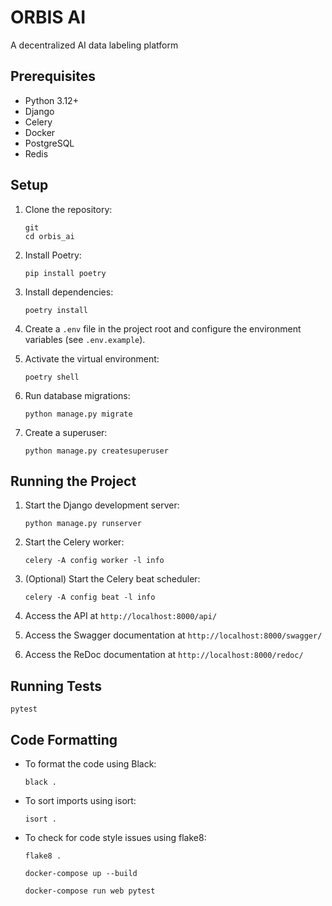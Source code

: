 # ORBIS AI

A decentralized AI data labeling platform 

## Prerequisites

- Python 3.12+
- Django
- Celery
- Docker
- PostgreSQL
- Redis

## Setup

1. Clone the repository:
   ```
   git 
   cd orbis_ai
   ```

2. Install Poetry:
   ```
   pip install poetry
   ```

3. Install dependencies:
   ```
   poetry install
   ```

4. Create a `.env` file in the project root and configure the environment variables (see `.env.example`).

5. Activate the virtual environment:
   ```
   poetry shell
   ```

6. Run database migrations:
   ```
   python manage.py migrate
   ```

7. Create a superuser:
   ```
   python manage.py createsuperuser
   ```

## Running the Project

1. Start the Django development server:
   ```
   python manage.py runserver
   ```

2. Start the Celery worker:
   ```
   celery -A config worker -l info
   ```

3. (Optional) Start the Celery beat scheduler:
   ```
   celery -A config beat -l info
   ```

4. Access the API at `http://localhost:8000/api/`
5. Access the Swagger documentation at `http://localhost:8000/swagger/`
6. Access the ReDoc documentation at `http://localhost:8000/redoc/`

## Running Tests

```
pytest
```

## Code Formatting

- To format the code using Black:
  ```
  black .
  ```

- To sort imports using isort:
  ```
  isort .
  ```

- To check for code style issues using flake8:
  ```
  flake8 .
  ```

   ```
   docker-compose up --build
   ```
   ```
   docker-compose run web pytest
   ```